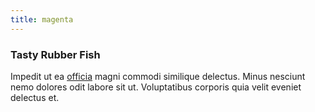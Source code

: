 ```yaml
---
title: magenta
---
```


### Tasty Rubber Fish

Impedit ut ea [officia](/facere/temporibus/consequatur/qui/path_crossroad_refined_soft_table.md) magni commodi similique delectus. Minus nesciunt nemo dolores odit labore sit ut. Voluptatibus corporis quia velit eveniet delectus et.

